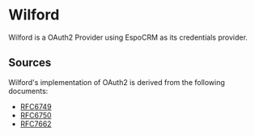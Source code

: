 # Wilford

Wilford is a OAuth2 Provider using EspoCRM as its credentials provider.

## Sources
Wilford's implementation of OAuth2 is derived from the following documents:
- [RFC6749](https://datatracker.ietf.org/doc/html/rfc6749)
- [RFC6750](https://datatracker.ietf.org/doc/html/rfc6750)
- [RFC7662](https://datatracker.ietf.org/doc/html/rfc7662)